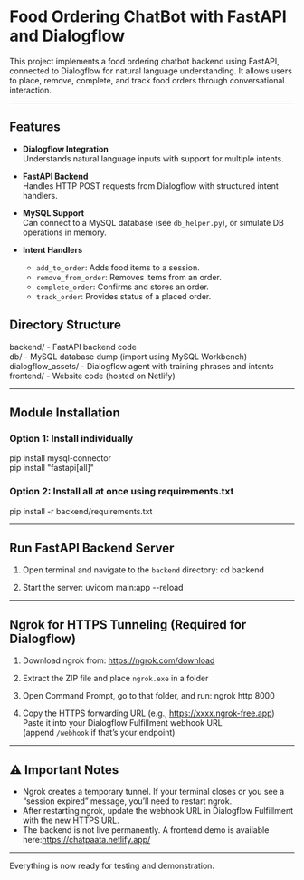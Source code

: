 # Food Ordering ChatBot with FastAPI and Dialogflow

This project implements a food ordering chatbot backend using FastAPI, connected to Dialogflow for natural language understanding. It allows users to place, remove, complete, and track food orders through conversational interaction.

---

## Features

- **Dialogflow Integration**  
  Understands natural language inputs with support for multiple intents.

- **FastAPI Backend**  
  Handles HTTP POST requests from Dialogflow with structured intent handlers.

- **MySQL Support**  
  Can connect to a MySQL database (see `db_helper.py`), or simulate DB operations in memory.

- **Intent Handlers**
  - `add_to_order`: Adds food items to a session.
  - `remove_from_order`: Removes items from an order.
  - `complete_order`: Confirms and stores an order.
  - `track_order`: Provides status of a placed order.



##  Directory Structure

backend/            - FastAPI backend code  
db/                 - MySQL database dump (import using MySQL Workbench)  
dialogflow_assets/  - Dialogflow agent with training phrases and intents  
frontend/           - Website code (hosted on Netlify)

---

##  Module Installation

### Option 1: Install individually
pip install mysql-connector  
pip install "fastapi[all]"

### Option 2: Install all at once using requirements.txt
pip install -r backend/requirements.txt

---

##  Run FastAPI Backend Server

1. Open terminal and navigate to the `backend` directory:
cd backend

2. Start the server:
uvicorn main:app --reload

---

##  Ngrok for HTTPS Tunneling (Required for Dialogflow)

1. Download ngrok from: https://ngrok.com/download  
2. Extract the ZIP file and place `ngrok.exe` in a folder  
3. Open Command Prompt, go to that folder, and run:
ngrok http 8000

4. Copy the HTTPS forwarding URL (e.g., https://xxxx.ngrok-free.app)  
   Paste it into your Dialogflow Fulfillment webhook URL  
   (append `/webhook` if that’s your endpoint)

---

## ⚠️ Important Notes

- Ngrok creates a temporary tunnel. If your terminal closes or you see a “session expired” message, you’ll need to restart ngrok.
- After restarting ngrok, update the webhook URL in Dialogflow Fulfillment with the new HTTPS URL.
- The backend is not live permanently. A frontend demo is available here:https://chatpaata.netlify.app/

---

 Everything is now ready for testing and demonstration.






